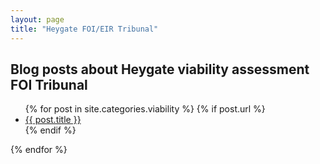```yaml
---
layout: page
title: "Heygate FOI/EIR Tribunal"
---
```


<h2 id="categories">Blog posts about Heygate viability assessment FOI 
Tribunal</h2>
    <ul>
    {% for post in site.categories.viability %}
       {% if post.url %} <li><a href="{{ post.url }}">{{ post.title }}</a></li>
       {% endif %}
    </ul>
{% endfor %}

